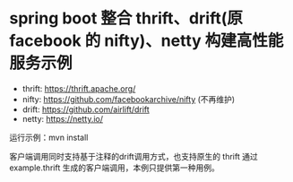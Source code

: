 # spring boot 整合 thrift、drift(原facebook 的 nifty)、netty 构建高性能服务示例

* thrift: https://thrift.apache.org/
* nifty: https://github.com/facebookarchive/nifty (不再维护)
* drift: https://github.com/airlift/drift
* netty: https://netty.io/


运行示例：mvn install

客户端调用同时支持基于注释的drift调用方式，也支持原生的 thrift 通过 example.thrift 生成的客户端调用，本例只提供第一种用例。